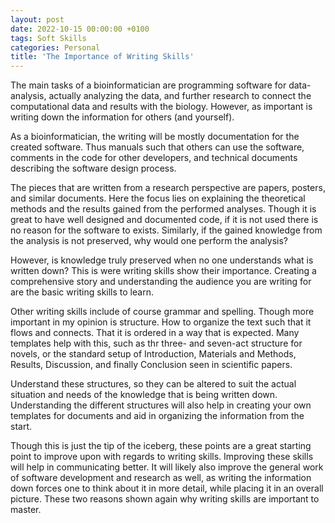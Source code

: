 ```yaml
---
layout: post
date: 2022-10-15 00:00:00 +0100
tags: Soft Skills
categories: Personal
title: 'The Importance of Writing Skills'
---
```


The main tasks of a bioinformatician are programming software for data-analysis, actually analyzing the data, and further research to connect the computational data and results with the biology. However, as important is writing down the information for others (and yourself).

As a bioinformatician, the writing will be mostly documentation for the created software. Thus manuals such that others can use the software, comments in the code for other developers, and technical documents describing the software design process.

The pieces that are written from a research perspective are papers, posters, and similar documents. Here the focus lies on explaining the theoretical methods and the results gained from the performed analyses. Though it is great to have well designed and documented code, if it is not used there is no reason for the software to exists. Similarly, if the gained knowledge from the analysis is not preserved, why would one perform the analysis?

However, is knowledge truly preserved when no one understands what is written down? This is were writing skills show their importance. Creating a comprehensive story and understanding the audience you are writing for are the basic writing skills to learn.

Other writing skills include of course grammar and spelling. Though more important in my opinion is structure. How to organize the text such that it flows and connects. That it is ordered in a way that is expected. Many templates help with this, such as thr three- and seven-act structure for novels, or the standard setup of Introduction, Materials and Methods, Results, Discussion, and finally Conclusion seen in scientific papers.

Understand these structures, so they can be altered to suit the actual situation and needs of the knowledge that is being written down. Understanding the different structures will also help in creating your own templates for documents and aid in organizing the information from the start.

Though this is just the tip of the iceberg, these points are a great starting point to improve upon with regards to writing skills. Improving these skills will help in communicating better. It will likely also improve the general work of software development and research as well, as writing the information down forces one to think about it in more detail, while placing it in an overall picture. These two reasons shown again why writing skills are important to master.
